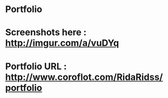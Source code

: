 # Portfolio
                                                                                                                                         
# Screenshots here : <a>http://imgur.com/a/vuDYq </a>

# Portfolio URL : <a>http://www.coroflot.com/RidaRidss/portfolio</a>
